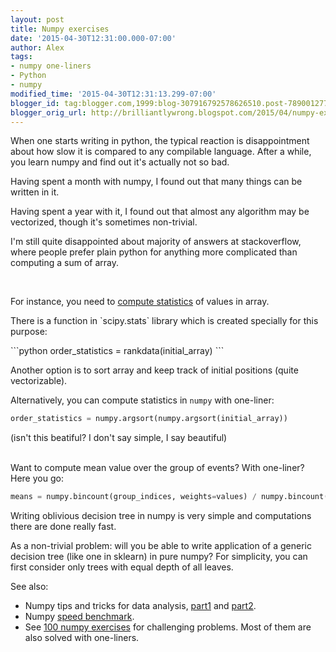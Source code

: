 ```yaml
---
layout: post
title: Numpy exercises
date: '2015-04-30T12:31:00.000-07:00'
author: Alex
tags:
- numpy one-liners
- Python
- numpy
modified_time: '2015-04-30T12:31:13.299-07:00'
blogger_id: tag:blogger.com,1999:blog-307916792578626510.post-7890012778117168020
blogger_orig_url: http://brilliantlywrong.blogspot.com/2015/04/numpy-exercises.html
---
```


<p>When one starts writing in python, the typical reaction is disappointment about how slow it is compared to any compilable language. After a while, you learn numpy and find out it's actually not so bad.</p>
<p>Having spent a month with numpy, I found out that many things can be written in it.</p>
<p>Having spent a year with it, I found out that almost any algorithm may be vectorized, though it's sometimes non-trivial.</p>
<p>I'm still quite disappointed about majority of answers at stackoverflow, where people prefer plain python for anything more complicated than computing a sum of array.</p>
<br/>
<p>
	For instance, you need to <a href="http://stackoverflow.com/questions/12414043/map-each-list-value-to-its-corresponding-percentile?rq=1">compute statistics</a> of values in array.
</p>
<p>
	There is a function in `scipy.stats` library which is created specially for this purpose:
</p>
```python
order_statistics = rankdata(initial_array)
```

Another option is to sort array and keep track of initial positions (quite vectorizable).

Alternatively, you can compute statistics in `numpy` with one-liner:

```python
order_statistics = numpy.argsort(numpy.argsort(initial_array))
```
(isn't this beatiful? I don't say simple, I say beautiful)

<br/>
Want to compute mean value over the group of events? With one-liner? Here you go:

```python
means = numpy.bincount(group_indices, weights=values) / numpy.bincount(group_indices)
```


Writing oblivious decision tree in numpy is very simple and computations there are done really fast.

As a non-trivial problem: will you be able to write application of a generic decision tree (like one in sklearn) in pure numpy?
For simplicity, you can first consider only trees with equal depth of all leaves.

<p>See also:</p>

<ul>
	<li>Numpy tips and tricks for data analysis, <a href="{% post_url 2015-09-29-NumpyTipsAndTricks1 %}">part1</a> and
		<a href="{% post_url 2015-09-30-NumpyTipsAndTricks2 %}">part2</a>.
	</li>
	<li>
		Numpy <a href="{% post_url 2015-09-08-SpeedBenchmarks %}">speed benchmark</a>.
	</li>
	<li>
		See <a href="https://github.com/rougier/numpy-100">100 numpy exercises</a> for challenging problems.
		Most of them are also solved with one-liners.
	</li>
</ul>
